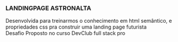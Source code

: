 ### LANDINGPAGE ASTRONALTA

Desenvolvida para treinarmos o conhecimento em html semântico, e propriedades css pra construir uma landing page futurista <br>
Desafio Proposto no curso DevClub full stack pro 


